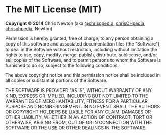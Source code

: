 # The MIT License (MIT)

**Copyright :copyright: 2014** Chris Newton (aka [@chrisopedia](https://github.com/chrisopedia), [chrisOHpedia](https://twitter.com/chrisohpedia), [chrisohpedia](https://plus.google.com/u/0/+ChrisNewtonChrisopedia/posts), Newton)

Permission is hereby granted, free of charge, to any person obtaining a copy of this software and associated documentation files (the "Software"), to deal in the Software without restriction, including without limitation the rights to use, copy, modify, merge, publish, distribute, sublicense, and/or sell copies of the Software, and to permit persons to whom the Software is furnished to do so, subject to the following conditions:

The above copyright notice and this permission notice shall be included in all copies or substantial portions of the Software.

THE SOFTWARE IS PROVIDED "AS IS", WITHOUT WARRANTY OF ANY KIND, EXPRESS OR IMPLIED, INCLUDING BUT NOT LIMITED TO THE WARRANTIES OF MERCHANTABILITY, FITNESS FOR A PARTICULAR PURPOSE AND NONINFRINGEMENT. IN NO EVENT SHALL THE AUTHORS OR COPYRIGHT HOLDERS BE LIABLE FOR ANY CLAIM, DAMAGES OR OTHER LIABILITY, WHETHER IN AN ACTION OF CONTRACT, TORT OR OTHERWISE, ARISING FROM, OUT OF OR IN CONNECTION WITH THE SOFTWARE OR THE USE OR OTHER DEALINGS IN THE SOFTWARE.
